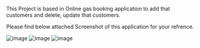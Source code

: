 This Project is based in Online gas booking application to add that customers and delete, update that customers.


Please find below attached Screenshot of this application for your refrence.

![image](https://github.com/shubham5538/gasbooking/assets/80771033/5fffc89d-5d23-4191-9e00-b56d17497a45)
![image](https://github.com/shubham5538/gasbooking/assets/80771033/9a3d61c8-e085-48dc-b48d-7b26af6d82e4)
![image](https://github.com/shubham5538/gasbooking/assets/80771033/65fc39df-9ef8-4b3d-abfc-53267c587e77)



